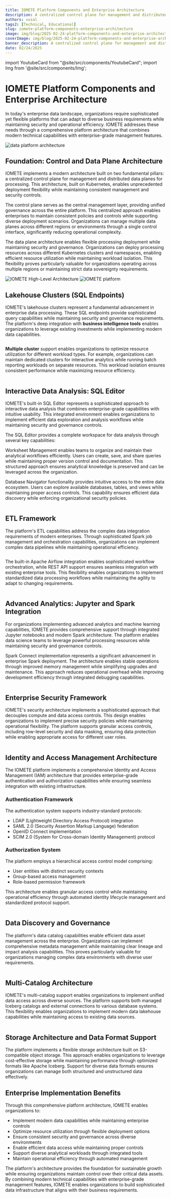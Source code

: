 ```yaml
---
title: IOMETE Platform Components and Enterprise Architecture
description: A centralized control plane for management and distributed data planes for processing
authors: vusal
tags2: [Technical, Educational]
slug: iomete-platform-components-enterprise-architecture
image: img/blog/2025-02-24-platform-components-and-enterprise-architecture/cover.png
coverImage: img/blog/2025-02-24-platform-components-and-enterprise-architecture/cover.png
banner_description: A centralized control plane for management and distributed data planes for processing
date: 02/24/2025
---
```


import YoutubeCard from "@site/src/components/YoutubeCard";
import Img from '@site/src/components/Img';

# **IOMETE Platform Components and Enterprise Architecture**

In today's enterprise data landscape, organizations require sophisticated yet flexible platforms that can adapt to diverse business requirements while maintaining security and operational efficiency. IOMETE addresses these needs through a comprehensive platform architecture that combines modern technical capabilities with enterprise-grade management features.

<Img src="/img/blog/2025-02-24-platform-components-and-enterprise-architecture/data-platform-architecture.png" alt="data platform architecture" maxWidth="500px" centered borderless/>

## **Foundation: Control and Data Plane Architecture**

IOMETE implements a modern architecture built on two fundamental pillars: a centralized control plane for management and distributed data planes for processing. This architecture, built on Kubernetes, enables unprecedented deployment flexibility while maintaining consistent management and security controls.

The control plane serves as the central management layer, providing unified governance across the entire platform. This centralized approach enables enterprises to maintain consistent policies and controls while supporting diverse deployment scenarios. Organizations can manage multiple data planes across different regions or environments through a single control interface, significantly reducing operational complexity.

The data plane architecture enables flexible processing deployment while maintaining security and governance. Organizations can deploy processing resources across different Kubernetes clusters and namespaces, enabling efficient resource utilization while maintaining workload isolation. This flexibility proves particularly valuable for organizations operating across multiple regions or maintaining strict data sovereignty requirements.

<Img src="/img/blog/2025-02-24-platform-components-and-enterprise-architecture/iomete-high-level-data-architecture.png" alt="IOMETE High-Level Architecture" maxWidth="500px" centered borderless/>

<Img src="/img/blog/2025-02-24-platform-components-and-enterprise-architecture/iomete-platform.png" alt="IOMETE platform" maxWidth="500px" centered borderless/>

## **Lakehouse Clusters (SQL Endpoints)**

IOMETE's lakehouse clusters represent a fundamental advancement in enterprise data processing. These SQL endpoints provide sophisticated query capabilities while maintaining security and governance requirements. The platform's deep integration with **business intelligence tools** enables organizations to leverage existing investments while implementing modern data capabilities.

<Img src="/img/blog/2025-02-24-platform-components-and-enterprise-architecture/lakehouse-cluster-sql-endpoints.png" alt="" maxWidth="500px" centered borderless/>

**Multiple cluster** support enables organizations to optimize resource utilization for different workload types. For example, organizations can maintain dedicated clusters for interactive analytics while running batch reporting workloads on separate resources. This workload isolation ensures consistent performance while maximizing resource efficiency.

<Img src="/img/blog/2025-02-24-platform-components-and-enterprise-architecture/multiple-cluster-support.png" alt="" maxWidth="500px" centered borderless/>

## **Interactive Data Analysis: SQL Editor**

IOMETE's built-in SQL Editor represents a sophisticated approach to interactive data analysis that combines enterprise-grade capabilities with intuitive usability. This integrated environment enables organizations to implement efficient data exploration and analysis workflows while maintaining security and governance controls.

The SQL Editor provides a complete workspace for data analysis through several key capabilities:

Worksheet Management enables teams to organize and maintain their analytical workflows efficiently. Users can create, save, and share queries while maintaining proper version control and documentation. This structured approach ensures analytical knowledge is preserved and can be leveraged across the organization.

Database Navigator functionality provides intuitive access to the entire data ecosystem. Users can explore available databases, tables, and views while maintaining proper access controls. This capability ensures efficient data discovery while enforcing organizational security policies.

<Img src="/img/blog/2025-02-24-platform-components-and-enterprise-architecture/datalakehouse-with-sql-editor.png" alt="" maxWidth="500px" centered borderless/>

## **ETL Framework**

The platform's ETL capabilities address the complex data integration requirements of modern enterprises. Through sophisticated Spark job management and orchestration capabilities, organizations can implement complex data pipelines while maintaining operational efficiency.

<Img src="/img/blog/2025-02-24-platform-components-and-enterprise-architecture/etl-framework.png" alt="" maxWidth="500px" centered borderless/>

The built-in Apache Airflow integration enables sophisticated workflow orchestration, while REST API support ensures seamless integration with existing enterprise tools. This flexibility enables organizations to implement standardized data processing workflows while maintaining the agility to adapt to changing requirements.

<Img src="/img/blog/2025-02-24-platform-components-and-enterprise-architecture/apache-airflow-integration-lakehouse.png" alt="" maxWidth="500px" centered borderless/>

## **Advanced Analytics: Jupyter and Spark Integration**

For organizations implementing advanced analytics and machine learning capabilities, IOMETE provides comprehensive support through integrated Jupyter notebooks and modern Spark architecture. The platform enables data science teams to leverage powerful processing resources while maintaining security and governance controls.

Spark Connect implementation represents a significant advancement in enterprise Spark deployment. The architecture enables stable operations through improved memory management while simplifying upgrades and maintenance. This approach reduces operational overhead while improving development efficiency through integrated debugging capabilities.

<Img src="/img/blog/2025-02-24-platform-components-and-enterprise-architecture/jupyter-spark-integration.png" alt="" maxWidth="500px" centered borderless/>

## **Enterprise Security Framework**

IOMETE's security architecture implements a sophisticated approach that decouples compute and data access controls. This design enables organizations to implement precise security policies while maintaining operational flexibility. The platform supports granular access controls, including row-level security and data masking, ensuring data protection while enabling appropriate access for different user roles.

<Img src="/img/blog/2025-02-24-platform-components-and-enterprise-architecture/enterprise-security-framework.png" alt="" maxWidth="500px" centered borderless/>

## **Identity and Access Management Architecture**

The IOMETE platform implements a comprehensive Identity and Access Management (IAM) architecture that provides enterprise-grade authentication and authorization capabilities while ensuring seamless integration with existing infrastructure.

### **Authentication Framework**

The authentication system supports industry-standard protocols:

- LDAP (Lightweight Directory Access Protocol) integration
- SAML 2.0 (Security Assertion Markup Language) federation
- OpenID Connect implementation
- SCIM 2.0 (System for Cross-domain Identity Management) protocol

### **Authorization System**

The platform employs a hierarchical access control model comprising:

- User entities with distinct security contexts
- Group-based access management
- Role-based permission framework

This architecture enables granular access control while maintaining operational efficiency through automated identity lifecycle management and standardized protocol support.

<Img src="/img/blog/2025-02-24-platform-components-and-enterprise-architecture/identity-and-access-management.png" alt="" maxWidth="500px" centered borderless/>

## **Data Discovery and Governance**

The platform's data catalog capabilities enable efficient data asset management across the enterprise. Organizations can implement comprehensive metadata management while maintaining clear lineage and impact analysis capabilities. This proves particularly valuable for organizations managing complex data environments with diverse user requirements.

<Img src="/img/blog/2025-02-24-platform-components-and-enterprise-architecture/data-catalog.png" alt="" maxWidth="500px" centered borderless/>

## **Multi-Catalog Architecture**

IOMETE's multi-catalog support enables organizations to implement unified data access across diverse sources. The platform supports both managed Iceberg catalogs and external connections to various database systems. This flexibility enables organizations to implement modern data lakehouse capabilities while maintaining access to existing data sources.

<Img src="/img/blog/2025-02-24-platform-components-and-enterprise-architecture/spark-catalogs.png" alt="" maxWidth="500px" centered borderless/>

## **Storage Architecture and Data Format Support**

The platform implements a flexible storage architecture built on S3-compatible object storage. This approach enables organizations to leverage cost-effective storage while maintaining performance through optimized formats like Apache Iceberg. Support for diverse data formats ensures organizations can manage both structured and unstructured data effectively.

## **Enterprise Implementation Benefits**

Through this comprehensive platform architecture, IOMETE enables organizations to:

- Implement modern data capabilities while maintaining enterprise controls
- Optimize resource utilization through flexible deployment options
- Ensure consistent security and governance across diverse environments
- Enable efficient data access while maintaining proper controls
- Support diverse analytical workloads through integrated tools
- Maintain operational efficiency through automated management

The platform's architecture provides the foundation for sustainable growth while ensuring organizations maintain control over their critical data assets. By combining modern technical capabilities with enterprise-grade management features, IOMETE enables organizations to build sophisticated data infrastructure that aligns with their business requirements.
